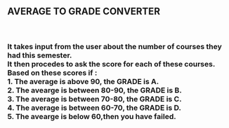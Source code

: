 <h2>AVERAGE TO GRADE CONVERTER</h2></br>
<h3>It takes input from the user about the number of courses they had this semester.</br>
It then procedes to ask the score for each of these courses.</br>
Based on these scores if :</br>
1. The average is above 90, the GRADE is A.</br>
2. The avearge is between 80-90, the GRADE is B.</br>
3. The average is between 70-80, the GRADE is C.</br>
4. The average is between 60-70, the GRADE is D.</br>
5. The avearge is below 60,then you have failed.</br>
</h3>